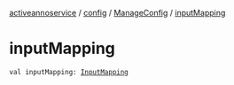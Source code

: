 [activeannoservice](../../index.md) / [config](../index.md) / [ManageConfig](index.md) / [inputMapping](./input-mapping.md)

# inputMapping

`val inputMapping: `[`InputMapping`](../../config.inputmapping/-input-mapping/index.md)